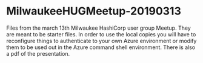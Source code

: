 # MilwaukeeHUGMeetup-20190313
Files from the march 13th Milwaukee HashiCorp user group Meetup.  They are meant to be starter files.  In order to use the local copies you will have to reconfigure things to authenticate to your own Azure environment or modify them to be used out in the Azure command shell environment.  There is also a pdf of the presentation.
